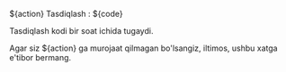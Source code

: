 ${action} Tasdiqlash : ${code}

Tasdiqlash kodi bir soat ichida tugaydi.

Agar siz ${action} ga murojaat qilmagan bo'lsangiz, iltimos, ushbu xatga e'tibor bermang.